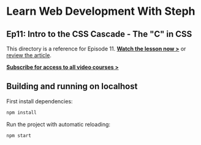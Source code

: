 # Learn Web Development With Steph

## Ep11: Intro to the CSS Cascade - The "C" in CSS

This directory is a reference for Episode 11. [**Watch the lesson now >**](https://youtu.be/RhyaNtJ8Cpg) or [review the article](https://dev.to/5t3ph/intro-to-the-css-cascade-the-c-in-css-1kh0).

[**Subscribe for access to all video courses >**](https://www.youtube.com/channel/UC8qc2AyBbNmvgIky6236nHA/)

## Building and running on localhost

First install dependencies:

```sh
npm install
```

Run the project with automatic reloading:

```sh
npm start
```
